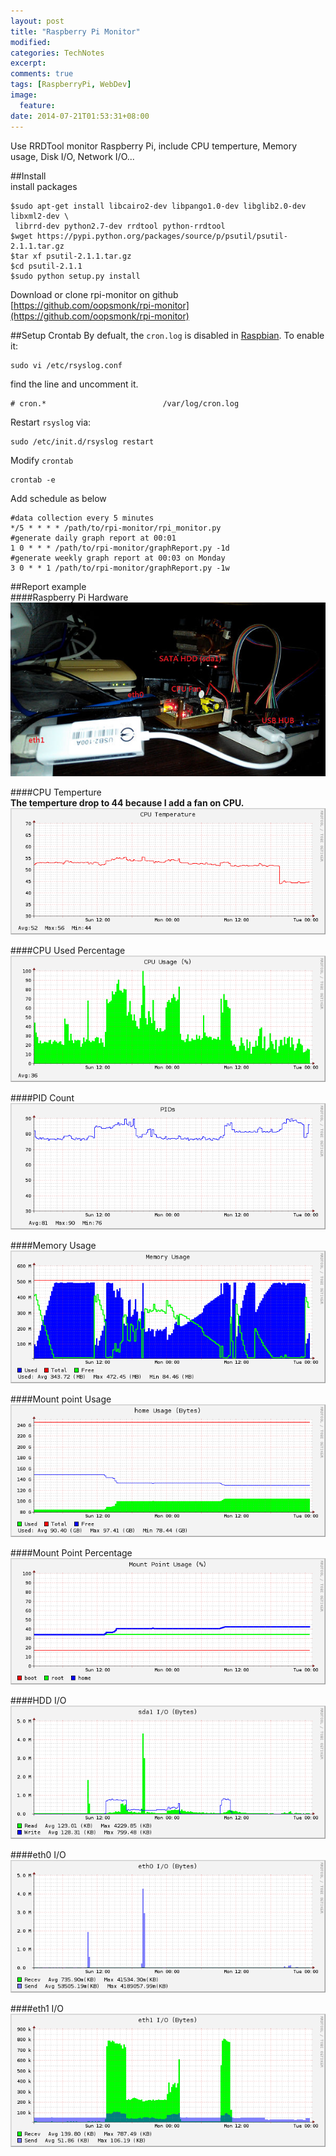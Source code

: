 ```yaml
---
layout: post
title: "Raspberry Pi Monitor" 
modified:
categories: TechNotes
excerpt:  
comments: true
tags: [RaspberryPi, WebDev]
image:
  feature:
date: 2014-07-21T01:53:31+08:00
---
```


Use RRDTool monitor Raspberry Pi, include CPU temperture, Memory usage, Disk I/O, Network I/O...  

##Install  
install packages  

```
$sudo apt-get install libcairo2-dev libpango1.0-dev libglib2.0-dev libxml2-dev \ 
 librrd-dev python2.7-dev rrdtool python-rrdtool
$wget https://pypi.python.org/packages/source/p/psutil/psutil-2.1.1.tar.gz
$tar xf psutil-2.1.1.tar.gz
$cd psutil-2.1.1
$sudo python setup.py install
```

Download or clone rpi-monitor on github  
[https://github.com/oopsmonk/rpi-monitor](https://github.com/oopsmonk/rpi-monitor)  

##Setup Crontab
By defualt, the `cron.log` is disabled in [Raspbian](http://www.raspbian.org/).
To enable it:

    sudo vi /etc/rsyslog.conf

find the line and uncomment it.

    # cron.*                          /var/log/cron.log

Restart `rsyslog` via:

    sudo /etc/init.d/rsyslog restart

Modify `crontab`

    crontab -e

Add schedule as below

```
#data collection every 5 minutes
*/5 * * * * /path/to/rpi-monitor/rpi_monitor.py
#generate daily graph report at 00:01
1 0 * * * /path/to/rpi-monitor/graphReport.py -1d
#generate weekly graph report at 00:03 on Monday
3 0 * * 1 /path/to/rpi-monitor/graphReport.py -1w
```

##Report example  
####Raspberry Pi Hardware    
<img src="https://github.com/oopsmonk/markdown-note/raw/master/pictures/20140721-RPi.jpg">  

####CPU Temperture  
__The temperture drop to 44 because I add a fan on CPU.__  
<img src="https://github.com/oopsmonk/markdown-note/raw/master/pictures/20140721-cpuTemp-2d.png">  

####CPU Used Percentage  
<img src="https://github.com/oopsmonk/markdown-note/raw/master/pictures/20140721-cpuUsage-2d.png">  

####PID Count  
<img src="https://github.com/oopsmonk/markdown-note/raw/master/pictures/20140721-PIDs-2d.png">  

####Memory Usage  
<img src="https://github.com/oopsmonk/markdown-note/raw/master/pictures/20140721-memUsage-2d.png">  

####Mount point Usage  
<img src="https://github.com/oopsmonk/markdown-note/raw/master/pictures/20140721-mountPoint-home-2d.png">  

####Mount Point Percentage  
<img src="https://github.com/oopsmonk/markdown-note/raw/master/pictures/20140721-mountPointPercent-2d.png">  

####HDD I/O  
<img src="https://github.com/oopsmonk/markdown-note/raw/master/pictures/20140721-hdd-sda1-2d.png">  

####eth0 I/O  
<img src="https://github.com/oopsmonk/markdown-note/raw/master/pictures/20140721-interface-eth0-2d.png">  

####eth1 I/O  
<img src="https://github.com/oopsmonk/markdown-note/raw/master/pictures/20140721-interface-eth1-2d.png">  


